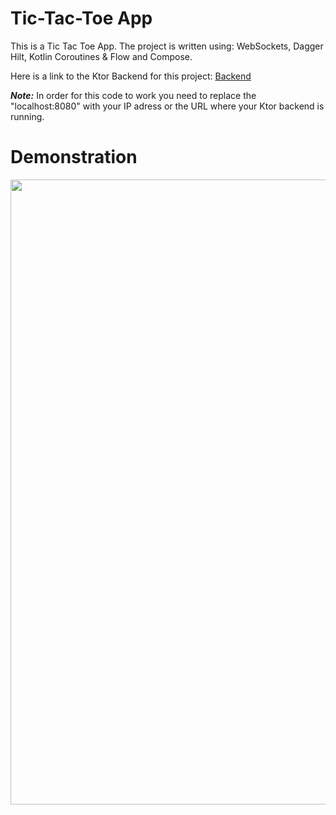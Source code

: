 # Tic-Tac-Toe App
This is a Tic Tac Toe App. The project is written using: WebSockets, Dagger Hilt, Kotlin Coroutines & Flow and Compose. 

Here is a link to the Ktor Backend for this project: [Backend](https://github.com/ilya-shevtsov/TicTacToeAppBackend)

***Note:*** In order for this code to work you need to replace the "localhost:8080" with your IP adress or the URL where your Ktor backend is running. 

# Demonstration

<img src="REAMMEImages/videodemonstration.gif" width="1000">
